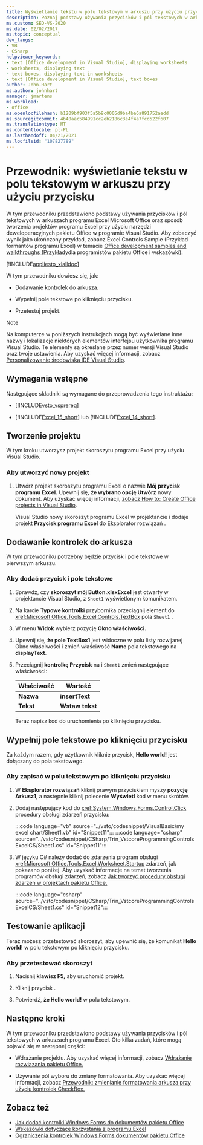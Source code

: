 ```yaml
---
title: Wyświetlanie tekstu w polu tekstowym w arkuszu przy użyciu przycisku
description: Poznaj podstawy używania przycisków i pól tekstowych w arkuszach programu Microsoft Excel. Można również tworzyć projekty programu Excel przy użyciu narzędzi deweloperacyjnych pakietu Office Visual Studio.
ms.custom: SEO-VS-2020
ms.date: 02/02/2017
ms.topic: conceptual
dev_langs:
- VB
- CSharp
helpviewer_keywords:
- text [Office development in Visual Studio], displaying worksheets
- worksheets, displaying text
- text boxes, displaying text in worksheets
- text [Office development in Visual Studio], text boxes
author: John-Hart
ms.author: johnhart
manager: jmartens
ms.workload:
- office
ms.openlocfilehash: b1209bf903f5a5b9c0005d9ba4ba6a891752aedd
ms.sourcegitcommit: 4b40aac584991cc2eb2186c3e4f4a7fcd522f607
ms.translationtype: MT
ms.contentlocale: pl-PL
ms.lasthandoff: 04/21/2021
ms.locfileid: "107827789"
---
```

# <a name="walkthrough-display-text-in-a-text-box-in-a-worksheet-using-a-button"></a>Przewodnik: wyświetlanie tekstu w polu tekstowym w arkuszu przy użyciu przycisku
  W tym przewodniku przedstawiono podstawy używania przycisków i pól tekstowych w arkuszach programu Excel Microsoft Office oraz sposób tworzenia projektów programu Excel przy użyciu narzędzi deweloperacyjnych pakietu Office w programie Visual Studio. Aby zobaczyć wynik jako ukończony przykład, zobacz Excel Controls Sample (Przykład formantów programu Excel) w temacie [Office development samples and walkthroughs (Przykłady](../vsto/office-development-samples-and-walkthroughs.md)dla programistów pakietu Office i wskazówki).

 [!INCLUDE[appliesto_xlalldoc](../vsto/includes/appliesto-xlalldoc-md.md)]

 W tym przewodniku dowiesz się, jak:

- Dodawanie kontrolek do arkusza.

- Wypełnij pole tekstowe po kliknięciu przycisku.

- Przetestuj projekt.

> [!NOTE]
> Na komputerze w poniższych instrukcjach mogą być wyświetlane inne nazwy i lokalizacje niektórych elementów interfejsu użytkownika programu Visual Studio. Te elementy są określane przez numer wersji Visual Studio oraz twoje ustawienia. Aby uzyskać więcej informacji, zobacz [Personalizowanie środowiska IDE Visual Studio](../ide/personalizing-the-visual-studio-ide.md).

## <a name="prerequisites"></a>Wymagania wstępne
 Następujące składniki są wymagane do przeprowadzenia tego instruktażu:

- [!INCLUDE[vsto_vsprereq](../vsto/includes/vsto-vsprereq-md.md)]

- [!INCLUDE[Excel_15_short](../vsto/includes/excel-15-short-md.md)] lub [!INCLUDE[Excel_14_short](../vsto/includes/excel-14-short-md.md)].

## <a name="create-the-project"></a>Tworzenie projektu
 W tym kroku utworzysz projekt skoroszytu programu Excel przy użyciu Visual Studio.

### <a name="to-create-a-new-project"></a>Aby utworzyć nowy projekt

1. Utwórz projekt skoroszytu programu Excel o nazwie **Mój przycisk programu Excel.** Upewnij się, **że wybrano opcję Utwórz** nowy dokument. Aby uzyskać więcej informacji, [zobacz How to: Create Office projects in Visual Studio](../vsto/how-to-create-office-projects-in-visual-studio.md).

     Visual Studio nowy skoroszyt programu Excel w projektancie i dodaje projekt **Przycisk programu Excel** do Eksplorator rozwiązań . 

## <a name="add-controls-to-the-worksheet"></a>Dodawanie kontrolek do arkusza
 W tym przewodniku potrzebny będzie przycisk i pole tekstowe w pierwszym arkuszu.

### <a name="to-add-a-button-and-a-text-box"></a>Aby dodać przycisk i pole tekstowe

1. Sprawdź, czy **skoroszyt mój Button.xlsxExcel** jest otwarty w projektancie Visual Studio, z `Sheet1` wyświetlonym komunikatem.

2. Na karcie **Typowe kontrolki** przybornika przeciągnij element do <xref:Microsoft.Office.Tools.Excel.Controls.TextBox> pola `Sheet1` .

3. W menu **Widok** wybierz pozycję **Okno właściwości.**

4. Upewnij się, **że pole TextBox1** jest widoczne w polu listy rozwijanej Okno właściwości i zmień właściwość  **Name** pola tekstowego na **displayText**.

5. Przeciągnij **kontrolkę Przycisk** na i `Sheet1` zmień następujące właściwości:

   |Właściwość|Wartość|
   |--------------|-----------|
   |**Nazwa**|**insertText**|
   |**Tekst**|**Wstaw tekst**|

   Teraz napisz kod do uruchomienia po kliknięciu przycisku.

## <a name="populate-the-text-box-when-the-button-is-clicked"></a>Wypełnij pole tekstowe po kliknięciu przycisku
 Za każdym razem, gdy użytkownik kliknie przycisk, **Hello world!** jest dołączany do pola tekstowego.

### <a name="to-write-to-the-text-box-when-the-button-is-clicked"></a>Aby zapisać w polu tekstowym po kliknięciu przycisku

1. W **Eksplorator rozwiązań** kliknij prawym przyciskiem myszy **pozycję Arkusz1**, a następnie kliknij polecenie **Wyświetl** kod w menu skrótów.

2. Dodaj następujący kod do <xref:System.Windows.Forms.Control.Click> procedury obsługi zdarzeń przycisku:

     :::code language="vb" source="../vsto/codesnippet/VisualBasic/my excel chart/Sheet1.vb" id="Snippet11":::
     :::code language="csharp" source="../vsto/codesnippet/CSharp/Trin_VstcoreProgrammingControlsExcelCS/Sheet1.cs" id="Snippet11":::

3. W języku C# należy dodać do zdarzenia program obsługi <xref:Microsoft.Office.Tools.Excel.Worksheet.Startup> zdarzeń, jak pokazano poniżej. Aby uzyskać informacje na temat tworzenia programów obsługi zdarzeń, zobacz [Jak tworzyć procedury obsługi zdarzeń w projektach pakietu Office.](../vsto/how-to-create-event-handlers-in-office-projects.md)

     :::code language="csharp" source="../vsto/codesnippet/CSharp/Trin_VstcoreProgrammingControlsExcelCS/Sheet1.cs" id="Snippet12":::

## <a name="test-the-application"></a>Testowanie aplikacji
 Teraz możesz przetestować skoroszyt, aby upewnić się, że komunikat **Hello world!** w polu tekstowym po kliknięciu przycisku.

### <a name="to-test-your-workbook"></a>Aby przetestować skoroszyt

1. Naciśnij **klawisz F5,** aby uruchomić projekt.

2. Kliknij przycisk .

3. Potwierdź, **że Hello world!** w polu tekstowym.

## <a name="next-steps"></a>Następne kroki
 W tym przewodniku przedstawiono podstawy używania przycisków i pól tekstowych w arkuszach programu Excel. Oto kilka zadań, które mogą pojawić się w następnej części:

- Wdrażanie projektu. Aby uzyskać więcej informacji, zobacz [Wdrażanie rozwiązania pakietu Office.](../vsto/deploying-an-office-solution.md)

- Używanie pól wyboru do zmiany formatowania. Aby uzyskać więcej informacji, zobacz [Przewodnik: zmienianie formatowania arkusza przy użyciu kontrolek CheckBox.](../vsto/walkthrough-changing-worksheet-formatting-using-checkbox-controls.md)

## <a name="see-also"></a>Zobacz też
- [Jak dodać kontrolki Windows Forms do dokumentów pakietu Office](../vsto/how-to-add-windows-forms-controls-to-office-documents.md)
- [Wskazówki dotyczące korzystania z programu Excel](../vsto/walkthroughs-using-excel.md)
- [Ograniczenia kontrolek Windows Forms dokumentów pakietu Office](../vsto/limitations-of-windows-forms-controls-on-office-documents.md)
